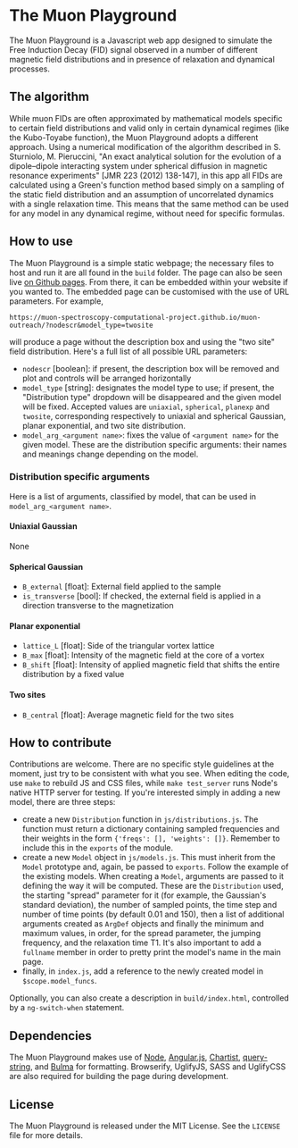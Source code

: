 # The Muon Playground

The Muon Playground is a Javascript web app designed to simulate the Free Induction Decay (FID) signal observed in a number of different magnetic field distributions and in presence of relaxation and dynamical processes.

## The algorithm

While muon FIDs are often approximated by mathematical models specific to certain field distributions and valid only in certain dynamical regimes (like the Kubo-Toyabe function), the Muon Playground adopts a different approach. Using a numerical modification of the algorithm described in S. Sturniolo, M. Pieruccini, "An exact analytical solution for the evolution of a dipole–dipole interacting system under spherical diffusion in magnetic resonance experiments" [JMR 223 (2012)  138-147], in this app all FIDs are calculated using a Green's function method based simply on a sampling of the static field distribution and an assumption of uncorrelated dynamics with a single relaxation time. This means that the same method can be used for any model in any dynamical regime, without need for specific formulas.

## How to use 

The Muon Playground is a simple static webpage; the necessary files to host and run it are all found in the `build` folder. The page can also be seen live [on Github pages](https://muon-spectroscopy-computational-project.github.io/muon-outreach/). From there, it can be embedded within your website if you wanted to. The embedded page can be customised with the use of URL parameters. For example,

    https://muon-spectroscopy-computational-project.github.io/muon-outreach/?nodescr&model_type=twosite

will produce a page without the description box and using the "two site" field distribution. Here's a full list of all possible URL parameters:

* `nodescr` [boolean]: if present, the description box will be removed and plot and controls will be arranged horizontally
* `model_type` [string]: designates the model type to use; if present, the "Distribution type" dropdown will be disappeared and the given model will be fixed. Accepted values are `uniaxial`, `spherical`, `planexp` and `twosite`, corresponding respectively to uniaxial and spherical Gaussian, planar exponential, and two site distribution.
* `model_arg_<argument name>`: fixes the value of `<argument name>` for the given model. These are the distribution specific arguments: their names and meanings change depending on the model.

### Distribution specific arguments 

Here is a list of arguments, classified by model, that can be used in `model_arg_<argument name>`.

#### Uniaxial Gaussian

None

#### Spherical Gaussian

* `B_external` [float]: External field applied to the sample
* `is_transverse` [bool]: If checked, the external field is applied in a direction transverse to the magnetization

#### Planar exponential

* `lattice_L` [float]: Side of the triangular vortex lattice
* `B_max` [float]: Intensity of the magnetic field at the core of a vortex
* `B_shift` [float]: Intensity of applied magnetic field that shifts the entire distribution by a fixed value

#### Two sites

* `B_central` [float]: Average magnetic field for the two sites


## How to contribute

Contributions are welcome. There are no specific style guidelines at the moment, just try to be consistent with what you see. When editing the code, use `make` to rebuild JS and CSS files, while `make test_server` runs Node's native HTTP server for testing.
If you're interested simply in adding a new model, there are three steps:

* create a new `Distribution` function in `js/distributions.js`. The function must return a dictionary containing sampled frequencies and their weights in the form `{'freqs': [], 'weights': []}`. Remember to include this in the `exports` of the module.
* create a new `Model` object in `js/models.js`. This must inherit from the `Model` prototype and, again, be passed to `exports`. Follow the example of the existing models. When creating a `Model`, arguments are passed to it defining the way it will be computed. These are the `Distribution` used, the starting "spread" parameter for it (for example, the Gaussian's standard deviation), the number of sampled points, the time step and number of time points (by default 0.01 and 150), then a list of additional arguments created as `ArgDef` objects and finally the minimum and maximum values, in order, for the spread parameter, the jumping frequency, and the relaxation time T1. It's also important to add a `fullname` member in order to pretty print the model's name in the main page.
* finally, in `index.js`, add a reference to the newly created model in `$scope.model_funcs`.

Optionally, you can also create a description in `build/index.html`, controlled by a `ng-switch-when` statement.

## Dependencies

The Muon Playground makes use of [Node](https://nodejs.org/en/), [Angular.js](https://angularjs.org/), [Chartist](https://gionkunz.github.io/chartist-js/), [query-string](https://www.npmjs.com/package/query-string), and [Bulma](https://bulma.io/) for formatting. Browserify, UglifyJS, SASS and UglifyCSS are also required for building the page during development.

## License

The Muon Playground is released under the MIT License. See the `LICENSE` file for more details.